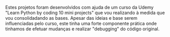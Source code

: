 Estes projetos foram desenvolvidos com ajuda de um curso da Udemy "Learn Python by coding 10 mini projects" que vou realizando à medida que vou consolidadando as bases. 
Apesar das ideias e base serem influenciadas pelo curso, este tinha uma forte componente prática onde tinhamos de efetuar mudanças e realizar "debugging" do código original.  
